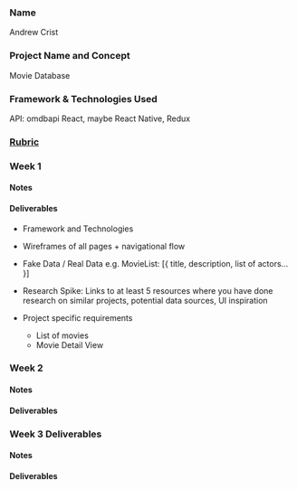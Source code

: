 ### Name
Andrew Crist

### Project Name and Concept
Movie Database

### Framework & Technologies Used
API: omdbapi
React, maybe React Native, Redux

### [Rubric](http://frontend.turing.io/projects/self-directed-project.html)

### Week 1

#### Notes

#### Deliverables

  - Framework and Technologies
  - Wireframes of all pages + navigational flow

  - Fake Data / Real Data
    e.g. MovieList: [{ title, description, list of actors... }]

  - Research Spike: Links to at least 5 resources where you have done research on similar projects, potential data sources, UI inspiration

  - Project specific requirements
    - List of movies
    - Movie Detail View

### Week 2

#### Notes

#### Deliverables

### Week 3 Deliverables

#### Notes

#### Deliverables
